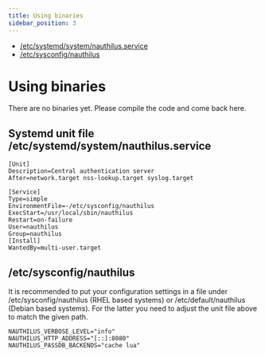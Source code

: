 ```yaml
---
title: Using binaries
sidebar_position: 3
---
```

<!-- TOC -->
  * [/etc/systemd/system/nauthilus.service](#etcsystemdsystemnauthilusservice)
  * [/etc/sysconfig/nauthilus](#etcsysconfignauthilus)
<!-- TOC -->
# Using binaries

There are no binaries yet. Please compile the code and come back here.

## Systemd unit file /etc/systemd/system/nauthilus.service

```
[Unit]
Description=Central authentication server
After=network.target nss-lookup.target syslog.target

[Service]
Type=simple
EnvironmentFile=-/etc/sysconfig/nauthilus
ExecStart=/usr/local/sbin/nauthilus
Restart=on-failure
User=nauthilus
Group=nauthilus
[Install]
WantedBy=multi-user.target
```

## /etc/sysconfig/nauthilus

It is recommended to put your configuration settings in a file under /etc/sysconfig/nauthilus (RHEL based systems) or
/etc/default/nauthilus (Debian based systems). For the latter you need to adjust the unit file above to match the given
path.

```
NAUTHILUS_VERBOSE_LEVEL="info"
NAUTHILUS_HTTP_ADDRESS="[::]:8080"
NAUTHILUS_PASSDB_BACKENDS="cache lua"
```
